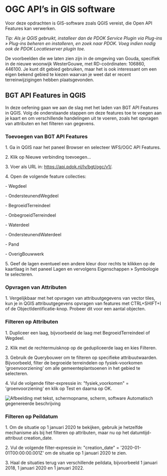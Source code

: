 # OGC API’s in GIS software

Voor deze opdrachten is GIS-software zoals QGIS vereist, die Open API Features kan verwerken.

*Tip: Als je QGIS gebruikt, installeer dan de PDOK Service Plugin via Plug-ins » Plug-ins beheren en installeren, en zoek naar PDOK. Voeg indien nodig ook de PDOK Locatieserver plugin toe.*

De voorbeelden die we laten zien zijn in de omgeving van Gouda, specifiek in de nieuwe woonwijk WesterGouwe, met RD-coördinaten: 106860, 446100. Je kunt dit gebied gebruiken, maar het is ook interessant om een eigen bekend gebied te kiezen waarvan je weet dat er recent terreinwijzigingen hebben plaatsgevonden.

## BGT API Features in QGIS

In deze oefening gaan we aan de slag met het laden van BGT API Features in QGIS.
Volg de onderstaande stappen om deze features toe te voegen aan je kaart en om
verschillende handelingen uit te voeren, zoals het opvragen van attributen en
het filteren van gegevens.

### Toevoegen van BGT API Features

1\. Ga in QGIS naar het paneel Browser en selecteer WFS/OGC API Features.

2\. Klik op Nieuwe verbinding toevoegen...

3\. Voer als URL in: https://api.pdok.nl/lv/bgt/ogc/v1/.

4\. Open de volgende feature collecties:

\- Wegdeel

\- OndersteunendWegdeel

\- BegroeidTerreindeel

\- OnbegroeidTerreindeel

\- Waterdeel

\- OndersteunendWaterdeel

\- Pand

\- OverigBouwwerk

5\. Geef de lagen eventueel een andere kleur door rechts te klikken op de
kaartlaag in het paneel Lagen en vervolgens Eigenschappen » Symbologie te
selecteren.

### Opvragen van Attributen

1\. Vergelijkbaar met het opvragen van attribuutgegevens van vector tiles, kun je
in QGIS attribuutgegevens opvragen van features met CTRL+SHIFT+I of de
ObjectIdentificatie-knop. Probeer dit voor een aantal objecten.

### Filteren op Attributen

1\. Dupliceer een laag, bijvoorbeeld de laag met BegroeidTerreindeel of Wegdeel.

2\. Klik met de rechtermuisknop op de gedupliceerde laag en kies Filteren.

3\. Gebruik de Querybouwer om te filteren op specifieke attribuutwaarden.
Bijvoorbeeld, filter de begroeide terreindelen op fysiek-voorkomen
'groenvoorziening' om alle gemeenteplantsoenen in het gebied te selecteren.

4\. Vul de volgende filter-expressie in: "fysiek_voorkomen" = 'groenvoorziening'
en klik op Test en daarna op OK.

![Afbeelding met tekst, schermopname, scherm, software Automatisch gegenereerde
beschrijving](media/3eaa7663ac6493f33e04361f5161819b.png)

### Filteren op Peildatum

1\. Om de situatie op 1 januari 2020 te bekijken, gebruik je hetzelfde mechanisme
als bij het filteren op attributen, maar nu op het datumtijd-attribuut
creation_date.

2\. Vul de volgende filter-expressie in: "creation_date" =
'2020-01-01T00:00:00.001Z' om de situatie op 1 januari 2020 te zien.

3\. Haal de situaties terug van verschillende peildata, bijvoorbeeld 1 januari
2018, 1 januari 2020 en 1 januari 2022.
